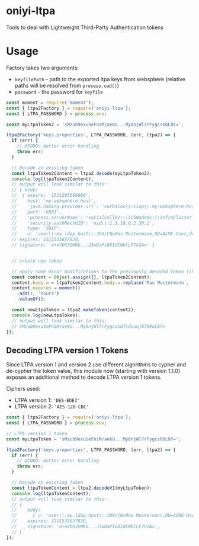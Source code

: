 # oniyi-ltpa
Tools to deal with Lightweight Third-Party Authentication tokens

# Usage

Factory takes two arguments:

* `keyfilePath` - path to the exported ltpa keys from websphere (relative paths will be resolved from `process.cwd()`)
* `password` - the password for `keyfile`

```javascript
const moment = require('moment');
const { ltpa2Factory } = require('oniyi-ltpa');
const { LTPA_PASSWORD } = process.env;

const myLtpaToken2 = 'sMzub9exuSeFniM/ae6U...My0njWl7rFygcs0bL8Y=';

ltpa2Factory('keys.properties', LTPA_PASSWORD, (err, ltpa2) => {
  if (err) {
    // @TODO: better error handling
    throw err;
  }

  // Decode an existing token
  const ltpaToken2Content = ltpa2.decode(myLtpaToken2);
  console.log(ltpaToken2Content);
  // output will look similar to this:
  // { body:
  //  { expire: '1511205660000',
  //    host: 'my.websphere.host',
  //    'java.naming.provider.url': 'corbaloc\\:iiop\\:my-websphere-host\\:9811/WsnAdminNameService',
  //    port: '8881',
  //    'process.serverName': 'socialCell01\\:IC5Node01\\:InfraCluster_server1',
  //    'security.authMechOID': 'oid\\:1.3.18.0.2.30.2',
  //    type: 'SOAP',
  //    u: 'user\\:my.ldap.host\\:389/CN=Max Mustermann,OU=ACME-User,dc=ad,dc=acme,dc=com' },
  // expires: 1511535657828,
  // signature: 'o+oVbX3SMKG...J3wDaPi6DIdCNblLF7h2A=' }


  // create new token

  // apply some minor modifications to the previously decoded token (change DN and expires time)
  const content = Object.assign({}, ltpaToken2Content);
  content.body.u = ltpaToken2Content.body.u.replace('Max Mustermann', 'Armin Arm');
  content.expires = moment()
    .add(1, 'hours')
    .valueOf();

  const newLtpaToken = ltpa2.makeToken(content2);
  console.log(newLtpaToken);
  // output will look similar to this:
  // sMzub9exuSeFniM/ae6U...My0njWl7rFygcasdfcdsuoj8709uL8Y=
});
```

## Decoding LTPA version 1 Tokens

Since LTPA version 1 and version 2 use different algorithms to cypher and de-cypher the token value, this module now (starting with version 1.1.0) exposes an additional method to decode LTPA version 1 tokens.

Ciphers used:
* LTPA version 1: `'DES-EDE3'`
* LTPA version 2: `'AES-128-CBC'`

```javascript
const { ltpa2Factory } = require('oniyi-ltpa');
const { LTPA_PASSWORD } = process.env;

// LTPA version 1 token
const myLtpaToken = 'sMzub9exuSeFniM/ae6U...My0njWl7rFygcs0bL8Y=';

ltpa2Factory('keys.properties', LTPA_PASSWORD, (err, ltpa2) => {
  if (err) {
    // @TODO: better error handling
    throw err;
  }

  // Decode an existing token
  const ltpaTokenContent = ltpa2.decodeV1(myLtpaToken);
  console.log(ltpaTokenContent);
  // output will look similar to this:
  // {
  //    body:
  //      { u: 'user\\:my.ldap.host\\:389/CN=Max Mustermann,OU=ACME-User,dc=ad,dc=acme,dc=com' },
  //    expires: 1511535657828,
  //    signature: 'o+oVbX3SMKG...J3wDaPi6DIdCNblLF7h2A=',
  // }
});
```
